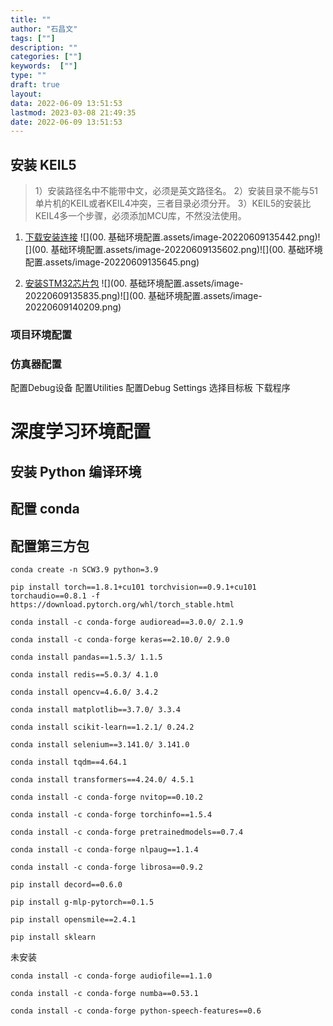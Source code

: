 ```yaml
---
title: ""
author: "石昌文"
tags: [""]
description: ""
categories: [""]
keywords:  [""]
type: ""
draft: true
layout: 
data: 2022-06-09 13:51:53
lastmod: 2023-03-08 21:49:35
date: 2022-06-09 13:51:53
---
```


## 安装 KEIL5

> 1）安装路径名中不能带中文，必须是英文路径名。
> 2）安装目录不能与51单片机的KEIL或者KEIL4冲突，三者目录必须分开。
> 3）KEIL5的安装比KEIL4多一个步骤，必须添加MCU库，不然没法使用。

1. [下载安装连接](https://www.keil.com/download/product/)
	![](00. 基础环境配置.assets/image-20220609135442.png)![](00. 基础环境配置.assets/image-20220609135602.png)![](00. 基础环境配置.assets/image-20220609135645.png)

2. [安装STM32芯片包](http://www.keil.com/dd2/pack/)
	![](00. 基础环境配置.assets/image-20220609135835.png)![](00. 基础环境配置.assets/image-20220609140209.png)

### 项目环境配置

### 仿真器配置

配置Debug设备
配置Utilities
配置Debug Settings
选择目标板
下载程序

# 深度学习环境配置

## 安装 Python 编译环境

## 配置 conda

## 配置第三方包

`conda create -n SCW3.9 python=3.9`

`pip install torch==1.8.1+cu101 torchvision==0.9.1+cu101 torchaudio==0.8.1 -f https://download.pytorch.org/whl/torch_stable.html`

`conda install -c conda-forge audioread==3.0.0/ 2.1.9` 

`conda install -c conda-forge keras==2.10.0/ 2.9.0`

`conda install pandas==1.5.3/ 1.1.5`

`conda install redis==5.0.3/ 4.1.0`

`conda install opencv=4.6.0/ 3.4.2`

`conda install matplotlib==3.7.0/ 3.3.4`

`conda install scikit-learn==1.2.1/ 0.24.2`

`conda install selenium==3.141.0/ 3.141.0`

`conda install tqdm==4.64.1`

`conda install transformers==4.24.0/ 4.5.1`

`conda install -c conda-forge nvitop==0.10.2`

`conda install -c conda-forge torchinfo==1.5.4`

`conda install -c conda-forge pretrainedmodels==0.7.4`

`conda install -c conda-forge nlpaug==1.1.4`

`conda install -c conda-forge librosa==0.9.2`

`pip install decord==0.6.0`

`pip install g-mlp-pytorch==0.1.5`

`pip install opensmile==2.4.1`

`pip install sklearn`

未安装

`conda install -c conda-forge audiofile==1.1.0`

`conda install -c conda-forge numba==0.53.1`

`conda install -c conda-forge python-speech-features==0.6`
